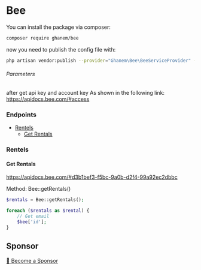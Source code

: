# Bee

You can install the package via composer:

```bash
composer require ghanem/bee
```

now you need to publish the config file with:
```bash
php artisan vendor:publish --provider="Ghanem\Bee\BeeServiceProvider" --tag="config"
```

###### Parameters
after get api key and account key As shown in the following link:
https://apidocs.bee.com/#access

### Endpoints

+ [Rentels](#rentels)
	+ [Get Rentals](#get-rentals)

### Rentels

#### Get Rentals

https://apidocs.bee.com/#d3b1bef3-f5bc-9a0b-d2f4-99a92ec2dbbc

Method: Bee::getRentals() 

```php
$rentals = Bee::getRentals();

foreach ($rentals as $rental) {
    // Get email
	$bee['id'];
}
```


## Sponsor

[💚️ Become a Sponsor](https://github.com/sponsors/AbdullahGhanem)
